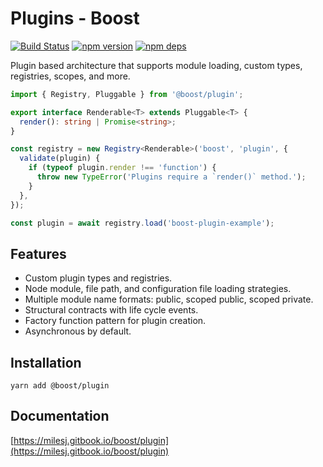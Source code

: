 # Plugins - Boost

[![Build Status](https://github.com/milesj/boost/workflows/Build/badge.svg)](https://github.com/milesj/boost/actions?query=branch%3Amaster)
[![npm version](https://badge.fury.io/js/%40boost%plugin.svg)](https://www.npmjs.com/package/@boost/plugin)
[![npm deps](https://david-dm.org/milesj/boost.svg?path=packages/plugin)](https://www.npmjs.com/package/@boost/plugin)

Plugin based architecture that supports module loading, custom types, registries, scopes, and more.

```ts
import { Registry, Pluggable } from '@boost/plugin';

export interface Renderable<T> extends Pluggable<T> {
  render(): string | Promise<string>;
}

const registry = new Registry<Renderable>('boost', 'plugin', {
  validate(plugin) {
    if (typeof plugin.render !== 'function') {
      throw new TypeError('Plugins require a `render()` method.');
    }
  },
});

const plugin = await registry.load('boost-plugin-example');
```

## Features

- Custom plugin types and registries.
- Node module, file path, and configuration file loading strategies.
- Multiple module name formats: public, scoped public, scoped private.
- Structural contracts with life cycle events.
- Factory function pattern for plugin creation.
- Asynchronous by default.

## Installation

```
yarn add @boost/plugin
```

## Documentation

[https://milesj.gitbook.io/boost/plugin](https://milesj.gitbook.io/boost/plugin)
